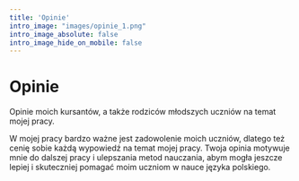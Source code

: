 ```yaml
---
title: 'Opinie'
intro_image: "images/opinie_1.png"
intro_image_absolute: false
intro_image_hide_on_mobile: false
---
```


# Opinie

Opinie moich kursantów, a także rodziców młodszych uczniów na temat mojej pracy.


W mojej pracy bardzo ważne jest zadowolenie moich uczniów, dlatego też cenię sobie każdą wypowiedź na temat mojej pracy. Twoja opinia motywuje mnie do dalszej pracy i ulepszania metod nauczania, abym mogła jeszcze lepiej i skuteczniej pomagać moim uczniom w nauce języka polskiego.